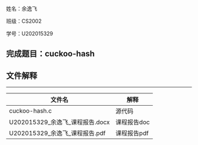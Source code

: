 姓名：余逸飞

班级：CS2002

学号：U202015329

## 完成题目：cuckoo-hash

## 文件解释

----

| 文件名                            | 解释        |
| --------------------------------- | ----------- |
| cuckoo-hash.c                     | 源代码      |
| U202015329\_余逸飞\_课程报告.docx | 课程报告doc |
| U202015329\_余逸飞\_课程报告.pdf  | 课程报告pdf |

